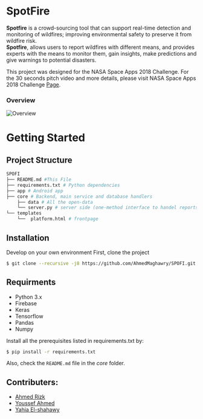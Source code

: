 # SpotFire

**Spotfire** is a crowd-sourcing tool that can support real-time detection and monitoring of wildfires; improving environmental safety to preserve it from wildfire risk.  
**Spotfire**, allows users to report wildfires with different means, and provides experts with the means to monitor them, gain insights, make predictions and give warnings to potential disasters.

This project was designed for the NASA Space Apps 2018 Challenge. For the 30 seconds pitch video and more details, please visit NASA Space Apps 2018 Challenge [Page](https://2018.spaceappschallenge.org/challenges/volcanoes-icebergs-and-asteroids-oh-my/real-time-fire-app/teams/google-it/project).

### Overview  

![Overview](https://images-2018.spaceappschallenge.org/stream-images/rkAkDMFHltgmsY2zuLQKSWIZdj8=/3472/width-800/)

# Getting Started

## Project Structure

```python
SPOFI
├── README.md #This File 
├── requirements.txt # Python dependencies
├── app # Android app
├── core # Backend, main service and database handlers 
    ├── data # All the open-data
    └── server.py # server side (one-method interface to handel reports submissions)
└── templates
	└──  platform.html # frontpage
```

## Installation

Develop on your own environment
First, clone the project
``` bash
$ git clone --recursive -j8 https://github.com/AhmedMaghawry/SPOFI.git
```

## Requirments
* Python 3.x
* Firebase
* Keras
* Tensorflow
* Pandas
* Numpy

Install all the prerequisites listed in requirements.txt by:
``` bash
$ pip install -r requirements.txt
```

Also, check the `README.md` file in the *core* folder.

## Contributers:
* [Ahmed Rizk](https://github.com/AhmedMahmoudRizk) 
* [Youssef Ahmed](https://github.com/youssef-ahmed)
* [Yahia El-shahawy](https://github.com/yahia-elshahawy)
